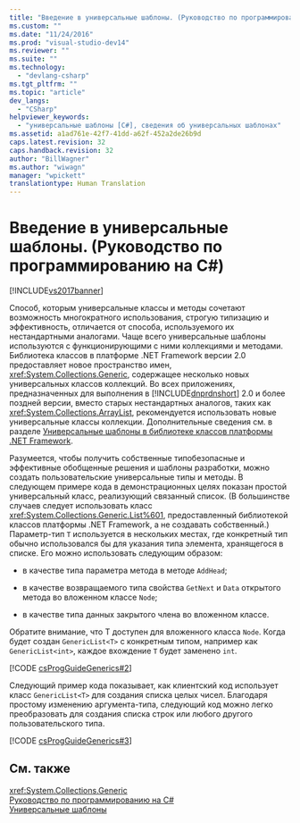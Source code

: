 ```yaml
---
title: "Введение в универсальные шаблоны. (Руководство по программированию на C#) | Microsoft Docs"
ms.custom: ""
ms.date: "11/24/2016"
ms.prod: "visual-studio-dev14"
ms.reviewer: ""
ms.suite: ""
ms.technology: 
  - "devlang-csharp"
ms.tgt_pltfrm: ""
ms.topic: "article"
dev_langs: 
  - "CSharp"
helpviewer_keywords: 
  - "универсальные шаблоны [C#], сведения об универсальных шаблонах"
ms.assetid: a1ad761e-42f7-41dd-a62f-452a2de26b9d
caps.latest.revision: 32
caps.handback.revision: 32
author: "BillWagner"
ms.author: "wiwagn"
manager: "wpickett"
translationtype: Human Translation
---
```

# Введение в универсальные шаблоны. (Руководство по программированию на C#)
[!INCLUDE[vs2017banner](../../../csharp/includes/vs2017banner.md)]

Способ, которым универсальные классы и методы сочетают возможность многократного использования, строгую типизацию и эффективность, отличается от способа, используемого их нестандартными аналогами.  Чаще всего универсальные шаблоны используются с функционирующими с ними коллекциями и методами.  Библиотека классов в платформе .NET Framework версии 2.0 предоставляет новое пространство имен, <xref:System.Collections.Generic>, содержащее несколько новых универсальных классов коллекций.  Во всех приложениях, предназначенных для выполнения в [!INCLUDE[dnprdnshort](../../../csharp/getting-started/includes/dnprdnshort_md.md)] 2.0 и более поздней версии, вместо старых нестандартных аналогов, таких как <xref:System.Collections.ArrayList>, рекомендуется использовать новые универсальные классы коллекции.  Дополнительные сведения см. в разделе [Универсальные шаблоны в библиотеке классов платформы .NET Framework](../../../csharp/programming-guide/generics/generics-in-the-net-framework-class-library.md).  
  
 Разумеется, чтобы получить собственные типобезопасные и эффективные обобщенные решения и шаблоны разработки, можно создать пользовательские универсальные типы и методы.  В следующем примере кода в демонстрационных целях показан простой универсальный класс, реализующий связанный список.  \(В большинстве случаев следует использовать класс <xref:System.Collections.Generic.List%601>, предоставленный библиотекой классов платформы .NET Framework, а не создавать собственный.\) Параметр\-тип `T` используется в нескольких местах, где конкретный тип обычно использовался бы для указания типа элемента, хранящегося в списке.  Его можно использовать следующим образом:  
  
-   в качестве типа параметра метода в методе `AddHead`;  
  
-   в качестве возвращаемого типа свойства `GetNext` и `Data` открытого метода во вложенном классе `Node`;  
  
-   в качестве типа данных закрытого члена во вложенном классе.  
  
 Обратите внимание, что T доступен для вложенного класса `Node`.  Когда будет создан `GenericList<T>` с конкретным типом, например как `GenericList<int>`, каждое вхождение `T` будет заменено `int`.  
  
 [!CODE [csProgGuideGenerics#2](../CodeSnippet/VS_Snippets_VBCSharp/csProgGuideGenerics#2)]  
  
 Следующий пример кода показывает, как клиентский код использует класс `GenericList<T>` для создания списка целых чисел.  Благодаря простому изменению аргумента\-типа, следующий код можно легко преобразовать для создания списка строк или любого другого пользовательского типа.  
  
 [!CODE [csProgGuideGenerics#3](../CodeSnippet/VS_Snippets_VBCSharp/csProgGuideGenerics#3)]  
  
## См. также  
 <xref:System.Collections.Generic>   
 [Руководство по программированию на C\#](../../../csharp/programming-guide/index.md)   
 [Универсальные шаблоны](../../../csharp/programming-guide/generics/index.md)